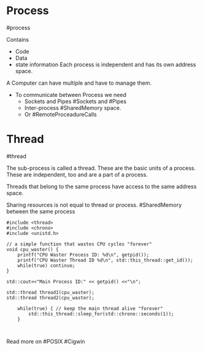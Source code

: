 # Process 
#process

Contains 
- Code 
- Data 
- state information 
Each process is independent and has its own address space. 

A Computer can have multiple and have to manage them. 

- To communicate between Process we need 
	- Sockets and Pipes #Sockets and #Pipes 
	- Inter-process #SharedMemory space. 
	- Or #RemoteProceadureCalls
# Thread 
#thread 

The sub-process is called a thread. 
These are the basic units of a process. These are independent, too and are a part of a process. 

Threads that belong to the same process have access to the same address space. 

Sharing resources is not equal to thread or process.  #SharedMemory between the same process 


```run-cpp 
#include <thread>
#include <chrono>
#include <unistd.h>

// a simple function that wastes CPU cycles "forever"
void cpu_waster() {
    printf("CPU Waster Process ID: %d\n", getpid());
    printf("CPU Waster Thread ID %d\n", std::this_thread::get_id());
    while(true) continue;
}

std::cout<<"Main Process ID:" << getpid() <<"\n";

std::thread thread1(cpu_waster);
std::thread thread2(cpu_waster); 

    while(true) { // keep the main thread alive "forever"
        std::this_thread::sleep_for(std::chrono::seconds(1));
    }



```

Read more on #POSIX #Cigwin
